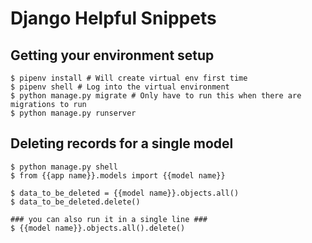 # Django Helpful Snippets


## Getting your environment setup

    $ pipenv install # Will create virtual env first time
    $ pipenv shell # Log into the virtual environment
    $ python manage.py migrate # Only have to run this when there are migrations to run
    $ python manage.py runserver

## Deleting records for a single model

    $ python manage.py shell
    $ from {{app name}}.models import {{model name}}
    
    $ data_to_be_deleted = {{model name}}.objects.all()
    $ data_to_be_deleted.delete()
    
    ### you can also run it in a single line ###
    $ {{model name}}.objects.all().delete()
